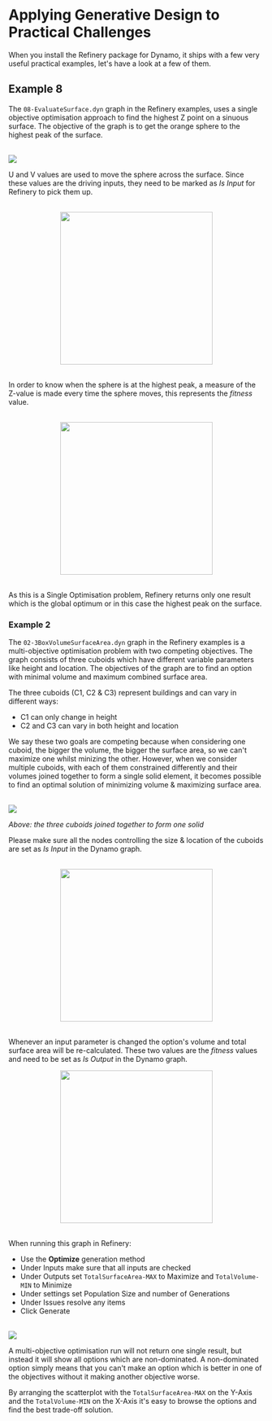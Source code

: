 # Applying Generative Design to Practical Challenges

When you install the Refinery package for Dynamo, it ships with a few very useful practical examples, let's have a look at a few of them.

## Example 8

The `08-EvaluateSurface.dyn` graph in the Refinery examples, uses a single objective optimisation approach to find the highest Z point on a sinuous surface. The objective of the graph is to get the orange sphere to the highest peak of the surface.  

<br/>
<img src="images/GenerativeDesign_SineWaveSurface.png">
<br/>

U and V values are used to move the sphere across the surface. Since these values are the driving inputs, they need to be marked as *Is Input* for Refinery to pick them up. 

<br/>
<img src="images/GenerativeDesign_Inputs_SineWave.png" style="display: block; width:300px; margin-left: auto; margin-right: auto;">
<br/>

In order to know when the sphere is at the highest peak, a measure of the Z-value is made every time the sphere moves, this represents the *fitness* value.

<br/>
<img src="images/GenerativeDesign_Outputs_SineWave.png"  style="display: block; width:300px; margin-left: auto; margin-right: auto;>
<br/>

When running this graph in Refinery:

* Use the **Optimize** generation method
* Under Inputs make sure that all inputs are checked
* Under Outputs set the `Point Z value (Height)` to Maximize (if you want the lowest point, set it to Minimize).  
* Under settings set Population Size and number of Generations  
* Under Issues resolve any items
* Click Generate to run the optimisation process.

<br/>
<img src="images/GenerativeDesign_SineWave_Results.png">
<br/>

As this is a Single Optimisation problem, Refinery returns only one result which is the global optimum or in this case the highest peak on the surface.

### Example 2

The `02-3BoxVolumeSurfaceArea.dyn` graph in the Refinery examples is a multi-objective optimisation problem with two competing objectives. The graph consists of three cuboids which have different variable parameters like height and location. The objectives of the graph are to find an option with minimal volume and maximum combined surface area.

The three cuboids (C1, C2 & C3) represent buildings and can vary in different ways:

* C1 can only change in height
* C2 and C3 can vary in both height and location

We say these two goals are competing because when considering one cuboid, the bigger the volume, the bigger the surface area, so we can't maximize one whilst minizing the other. However, when we consider multiple cuboids, with each of them constrained differently and their volumes joined together to form a single solid element, it becomes possible to find an optimal solution of minimizing volume & maximizing surface area.

<br/>
<img src="images/GenerativeDesign_3BoxesSurfaceVolume.png">
<br/>

*Above: the three cuboids joined together to form one solid*

Please make sure all the nodes controlling the size & location of the cuboids are set as *Is Input* in the Dynamo graph.

<br/>
<img src="images/GenerativeDesign_3BoxesSurfaceVolume_Inputs.png" style="display: block; width:300px; margin-left: auto; margin-right: auto;">
<br/>

Whenever an input parameter is changed the option's volume and total surface area will be re-calculated. These two values are the *fitness* values and need to be set as *Is Output* in the Dynamo graph.

<img src="images/GenerativeDesign_3BoxesSurfaceVolume_Outputs.png" style="display: block; width:300px; margin-left: auto; margin-right: auto;">
<br/>

When running this graph in Refinery:

* Use the **Optimize** generation method
* Under Inputs make sure that all inputs are checked
* Under Outputs set `TotalSurfaceArea-MAX` to Maximize and `TotalVolume-MIN` to Minimize
* Under settings set Population Size and number of Generations  
* Under Issues resolve any items
* Click Generate

<br/>
<img src="images/GenerativeDesign_3BoxesSurfaceVolume_Result.png">
<br/>

A multi-objective optimisation run will not return one single result, but instead it will show all options which are non-dominated. A non-dominated option simply means that you can't make an option which is better in one of the objectives without it making another objective worse. 

By arranging the scatterplot with the `TotalSurfaceArea-MAX` on the Y-Axis and the `TotalVolume-MIN` on the X-Axis it's easy to browse the options and find the best trade-off solution.